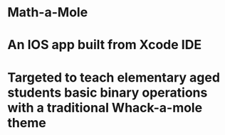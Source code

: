 # Math-a-Mole

# An IOS app built from Xcode IDE
# Targeted to teach elementary aged students basic binary operations with a traditional Whack-a-mole theme
